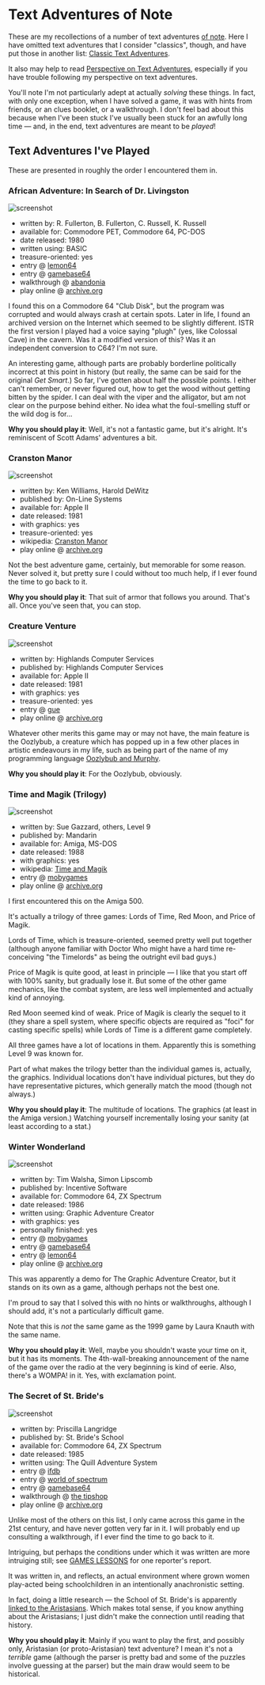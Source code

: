 Text Adventures of Note
=======================

These are my recollections of a number of text adventures
[of note](A%20Note%20on%20Items%20of%20Note.md).
Here I have omitted text adventures that I consider "classics", though,
and have put those in another list: [Classic Text Adventures](Classic%20Text%20Adventures.md).

It also may help to read
[Perspective on Text Adventures](Perspective%20on%20Text%20Adventures.md),
especially if you have trouble following my perspective on text adventures.

You'll note I'm not particularly adept at actually *solving* these things.
In fact, with only one exception, when I have solved a game, it was with hints
from friends, or an clues booklet, or a walkthrough.  I don't feel bad about
this because when I've been stuck I've usually been stuck for an awfully long
time — and, in the end, text adventures are meant to be *played*!

Text Adventures I've Played
---------------------------

These are presented in roughly the order I encountered them in.

### African Adventure: In Search of Dr. Livingston

![screenshot](http://www.lemon64.com/games/screenshots/full/a/african_adventure_01.gif)

*   written by: R. Fullerton, B. Fullerton, C. Russell, K. Russell
*   available for: Commodore PET, Commodore 64, PC-DOS
*   date released: 1980
*   written using: BASIC
*   treasure-oriented: yes
*   entry @ [lemon64](http://www.lemon64.com/?game_id=4076)
*   entry @ [gamebase64](http://www.gb64.com/game.php?id=20259)
*   walkthrough @ [abandonia](http://www.abandonia.com/en/games/842/African+Adventure.html)
*   play online @ [archive.org](https://archive.org/details/AfricanAdventureOrInSearchOfDr.Livingston1997TonyBaechlerAdventureInteractiveFiction)

I found this on a Commodore 64 "Club Disk", but the program was corrupted
and would always crash at certain spots.  Later in life, I found an archived
version on the Internet which seemed to be slightly different.  ISTR the
first version I played had a voice saying "plugh" (yes, like Colossal Cave)
in the cavern.  Was it a modified version of this?  Was it an independent
conversion to C64?  I'm not sure.

An interesting game, although parts are probably borderline
politically incorrect at this point in history (but really, the same can be
said for the original *Get Smart*.)  So far, I've gotten about half the possible
points.  I either can't remember, or never figured out, how to get the wood
without getting bitten by the spider.  I can deal with the viper and the
alligator, but am not clear on the purpose behind either.  No idea what the
foul-smelling stuff or the wild dog is for...

**Why you should play it**: Well, it's not a fantastic game, but it's alright.
It's reminiscent of Scott Adams' adventures a bit.

### Cranston Manor

![screenshot](https://ia902504.us.archive.org/22/items/a2_Cranston_Manor_1981_On_Line_Systems_cr_Black_Bag/screenshot_03.jpg)

*   written by: Ken Williams, Harold DeWitz
*   published by: On-Line Systems
*   available for: Apple II
*   date released: 1981
*   with graphics: yes
*   treasure-oriented: yes
*   wikipedia: [Cranston Manor](https://en.wikipedia.org/wiki/Cranston_Manor)
*   play online @ [archive.org](https://archive.org/details/a2_Cranston_Manor_1981_On_Line_Systems_cr_Black_Bag)

Not the best adventure game, certainly, but memorable for some reason.
Never solved it, but pretty sure I could without too much help, if I ever
found the time to go back to it.

**Why you should play it**: That suit of armor that follows you around.
That's all.  Once you've seen that, you can stop.

### Creature Venture

![screenshot](http://gue.cgwmuseum.org/galleries/screenshots/thumbs/creature_venture2s.gif)

*   written by: Highlands Computer Services
*   published by: Highlands Computer Services
*   available for: Apple II
*   date released: 1981
*   with graphics: yes
*   treasure-oriented: yes
*   entry @ [gue](http://gue.cgwmuseum.org/galleries/index.php?pub=5&item=25&id=2&key=0)
*   play online @ [archive.org](https://archive.org/details/a2_Creature_Venture_1981_Highland_Computer_Services)

Whatever other merits this game may or may not have, the main feature
is the Oozlybub, a creature which has popped up in a few other places
in artistic endeavours in my life, such as being part of the name of my
programming language [Oozlybub and Murphy](http://catseye.tc/node/Oozlybub_and_Murphy).

**Why you should play it**: For the Oozlybub, obviously.

### Time and Magik (Trilogy)

![screenshot](http://www.mobygames.com/images/shots/l/242826-time-and-magik-the-trilogy-dos-screenshot-price-of-magik-corridor.png)

*   written by: Sue Gazzard, others, Level 9
*   published by: Mandarin
*   available for: Amiga, MS-DOS
*   date released: 1988
*   with graphics: yes
*   wikipedia: [Time and Magik](https://en.wikipedia.org/wiki/Time_and_Magik)
*   entry @ [mobygames](http://www.mobygames.com/game/dos/time-and-magik-the-trilogy)
*   play online @ [archive.org](https://archive.org/details/msdos_Time_and_Magik_Trilogy_1983)

I first encountered this on the Amiga 500.

It's actually a trilogy of three games: Lords of Time, Red Moon, and
Price of Magik.

Lords of Time, which is treasure-oriented, seemed pretty well put together
(although anyone familiar with Doctor Who might have a hard time re-conceiving
"the Timelords" as being the outright evil bad guys.)

Price of Magik is quite good, at least in principle — I like that you
start off with 100% sanity, but gradually lose it.  But some of the other
game mechanics, like the combat system, are less well implemented and
actually kind of annoying.

Red Moon seemed kind of weak.  Price of Magik is clearly the sequel to
it (they share a spell system, where specific objects are required as
"foci" for casting specific spells) while Lords of Time is a different game
completely.

All three games have a lot of locations in them.  Apparently this is something
Level 9 was known for.

Part of what makes the trilogy better than the individual games is,
actually, the graphics.  Individual locations don't have individual
pictures, but they do have representative pictures, which generally
match the mood (though not always.)

**Why you should play it**: The multitude of locations.  The graphics
(at least in the Amiga version.)  Watching yourself incrementally losing
your sanity (at least according to a stat.)

### Winter Wonderland

![screenshot](http://www.lemon64.com/games/screenshots/full/w/winter_wonderland_01.gif)

*   written by: Tim Walsha, Simon Lipscomb
*   published by: Incentive Software
*   available for: Commodore 64, ZX Spectrum
*   date released: 1986
*   written using: Graphic Adventure Creator
*   with graphics: yes
*   personally finished: yes
*   entry @ [mobygames](http://www.mobygames.com/game/winter-wonderland)
*   entry @ [gamebase64](http://www.gb64.com/game.php?id=8624&d=18)
*   entry @ [lemon64](http://www.lemon64.com/?game_id=2866)
*   play online @ [archive.org](https://archive.org/details/zx_Winter_Wonderland_1986_Incentive_Software_a)

This was apparently a demo for The Graphic Adventure Creator,
but it stands on its own as a game, although perhaps not the best one.

I'm proud to say that I solved this with no hints or walkthroughs, although
I should add, it's not a particularly difficult game.

Note that this is *not* the same game as the 1999 game by Laura Knauth
with the same name.

**Why you should play it**: Well, maybe you shouldn't waste your time on
it, but it has its moments.  The 4th-wall-breaking announcement of the name
of the game over the radio at the very beginning is kind of eerie.  Also,
there's a WOMPA! in it.  Yes, with exclamation point.

### The Secret of St. Bride's

![screenshot](http://www.worldofspectrum.org/pub/sinclair/screens/in-game/s/SecretOfSt.BridesThe.gif)

*   written by: Priscilla Langridge
*   published by: St. Bride's School
*   available for: Commodore 64, ZX Spectrum
*   date released: 1985
*   written using: The Quill Adventure System
*   entry @ [ifdb](http://ifdb.tads.org/viewgame?id=0vn91xdqo9yeso8u)
*   entry @ [world of spectrum](http://www.worldofspectrum.org/infoseekid.cgi?id=0006951)
*   entry @ [gamebase64](http://www.gb64.com/game.php?id=9845&d=18)
*   walkthrough @ [the tipshop](http://www.the-tipshop.co.uk/cgi-bin/info.pl?wosid=0006951)
*   play online @ [archive.org](https://archive.org/details/zx_Secret_of_St._Brides_The_1985_St._Brides_School_a)

Unlike most of the others on this list, I only came across this game in the
21st century, and have never gotten very far in it.  I will probably end up
consulting a walkthrough, if I ever find the time to go back to it.

Intriguing, but perhaps the conditions under which it was written are
more intruiging still; see [GAMES LESSONS](http://www.crashonline.org.uk/26/stbrides.htm)
for one reporter's report.

It was written in, and reflects, an actual environment where grown women
play-acted being schoolchildren in an intentionally anachronistic setting.

In fact, doing a little research — the School of St. Bride's is apparently
[linked to the Aristasians](http://www.aristasia.net/history.html).
Which makes total sense, if you know anything about the Aristasians;
I just didn't make the connection until reading that history.

**Why you should play it**: Mainly if you want to play the first,
and possibly only, Aristasian (or proto-Aristasian) text adventure?
I mean it's not a *terrible* game (although the parser is pretty bad and
some of the puzzles involve guessing at the parser) but the main draw
would seem to be historical.
